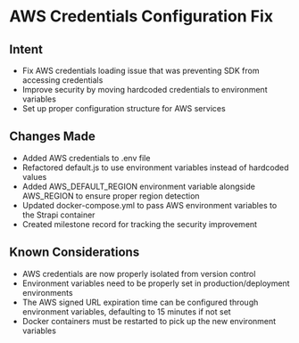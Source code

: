 # AWS Credentials Configuration Fix

## Intent
- Fix AWS credentials loading issue that was preventing SDK from accessing credentials
- Improve security by moving hardcoded credentials to environment variables
- Set up proper configuration structure for AWS services

## Changes Made
- Added AWS credentials to .env file
- Refactored default.js to use environment variables instead of hardcoded values
- Added AWS_DEFAULT_REGION environment variable alongside AWS_REGION to ensure proper region detection
- Updated docker-compose.yml to pass AWS environment variables to the Strapi container
- Created milestone record for tracking the security improvement

## Known Considerations
- AWS credentials are now properly isolated from version control
- Environment variables need to be properly set in production/deployment environments
- The AWS signed URL expiration time can be configured through environment variables, defaulting to 15 minutes if not set
- Docker containers must be restarted to pick up the new environment variables
